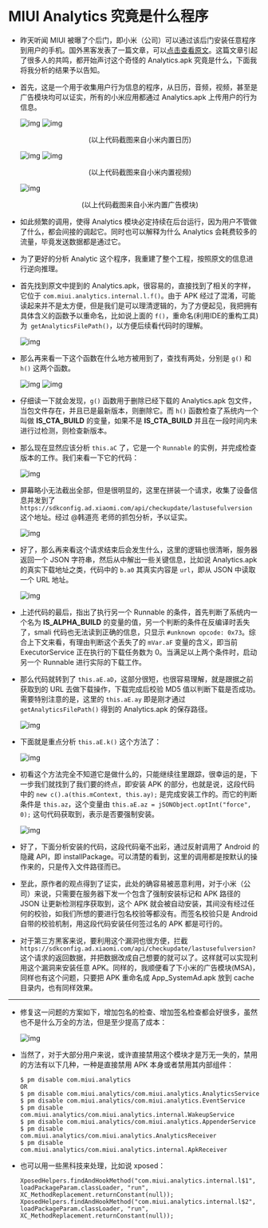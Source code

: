 MIUI Analytics 究竟是什么程序
===========================

* 昨天听闻 MIUI 被曝了个后门，即小米（公司）可以通过该后门安装任意程序到用户的手机。国外黑客发表了一篇文章，可以[点击查看原文](http://thehackernews.com/2016/09/xiaomi-android-backdoor.html)。这篇文章引起了很多人的共鸣，都开始声讨这个奇怪的 Analytics.apk 究竟是什么，下面我将我分析的结果予以告知。

* 首先，这是一个用于收集用户行为信息的程序，从日历，音频，视频，甚至是广告模块均可以证实，所有的小米应用都通过 Analytics.apk 上传用户的行为信息。

	![img](http://diy.ourocg.cn/mds/ana_cal_1.png)
	![img](http://diy.ourocg.cn/mds/ana_cal_2.png)
	<center>(以上代码截图来自小米内置日历)</center>
	
	![img](http://diy.ourocg.cn/mds/ana_video_1.png)
	![img](http://diy.ourocg.cn/mds/ana_video_2.png)
	<center>(以上代码截图来自小米内置视频)</center>
	
	![img](http://diy.ourocg.cn/mds/ana_ad_1.png)
	<center>(以上代码截图来自小米内置广告模块)</center>
	
* 如此频繁的调用，使得 Analytics 模块必定持续在后台运行，因为用户不管做了什么，都会间接的调起它。同时也可以解释为什么 Analytics 会耗费较多的流量，毕竟发送数据都是通过它。

* 为了更好的分析 Analytic 这个程序，我重建了整个工程，按照原文的信息进行逆向推理。

* 首先找到原文中提到的 Analytics.apk，很容易的，直接找到了相关的字样，它位于 ```com.miui.analytics.internal.l.f()```。由于 APK 经过了混淆，可能读起来并不是太方便，但是我们是可以理清逻辑的，为了方便起见，我把拥有具体含义的函数予以重命名，比如说上面的 ```f()```，重命名(利用IDE的重构工具)为``` getAnalyticsFilePath()```，以方便后续看代码时的理解。

	![img](http://diy.ourocg.cn/mds/ana_code_1.png)
	
* 那么再来看一下这个函数在什么地方被用到了，查找有两处，分别是 ```g()``` 和 ```h()``` 这两个函数。

	![img](http://diy.ourocg.cn/mds/ana_code_2.png)
	![img](http://diy.ourocg.cn/mds/ana_code_3.png)
	
* 仔细读一下就会发现，```g()``` 函数用于删除已经下载的 Analytics.apk 包文件，当包文件存在，并且已是最新版本，则删除它。而 ```h()``` 函数检查了系统内一个叫做 **IS\_CTA\_BUILD** 的变量，如果不是 **IS\_CTA\_BUILD** 并且在一段时间内未进行过检测，则检查新版本。

* 那么现在显然应该分析 ```this.aC``` 了，它是一个 ```Runnable``` 的实例，并完成检查版本的工作。我们来看一下它的代码：

	![img](http://diy.ourocg.cn/mds/ana_code_4.png)
	
* 屏幕略小无法截出全部，但是很明显的，这里在拼装一个请求，收集了设备信息并发到了 ```https://sdkconfig.ad.xiaomi.com/api/checkupdate/lastusefulversion``` 这个地址。经过 @韩道亮 老师的抓包分析，予以证实。

	![img](http://diy.ourocg.cn/mds/ana_code_5.jpeg)

* 好了，那么再来看这个请求结束后会发生什么，这里的逻辑也很清晰，服务器返回一个 JSON 字符串，然后从中解出一些关键信息，比如说 Analytics.apk 的真实下载地址之类，代码中的 ```b.a0``` 其真实内容是 ```url```，即从 JSON 中读取一个 URL 地址。

	![img](http://diy.ourocg.cn/mds/ana_code_6.png)
	
* 上述代码的最后，指出了执行另一个 Runnable 的条件，首先判断了系统内一个名为 **IS\_ALPHA\_BUILD** 的变量的值，另一个判断的条件在反编译时丢失了，smali 代码也无法读到正确的信息，只显示 ```#unknown opcode: 0x73```。综合上下文来看，有理由判断这个丢失了的 ```mVar.aF``` 变量的含义，即当前 ExecutorService 正在执行的下载任务数为 0。当满足以上两个条件时，启动另一个 Runnable 进行实际的下载工作。

* 那么代码就转到了 ```this.aE.aD```，这部分很短，也很容易理解，就是跟据之前获取到的 URL 去做下载操作，下载完成后校验 MD5 值以判断下载是否成功。需要特别注意的是，这里的 ```this.aE.ay``` 即是刚才通过 ```getAnalyticsFilePath()``` 得到的 Analytics.apk 的保存路径。

	![img](http://diy.ourocg.cn/mds/ana_code_7.png)

* 下面就是重点分析 ```this.aE.k()``` 这个方法了：

	![img](http://diy.ourocg.cn/mds/ana_code_8.png)
	
* 初看这个方法完全不知道它是做什么的，只能继续往里跟踪，很幸运的是，下一步我们就找到了我们要的终点，即安装 APK 的部分，也就是说，这段代码中的 ```new c().a(this.mContext, this.ay);``` 是完成安装工作的。而它的判断条件是 ```this.az```，这个变量由 ```this.aE.az = jSONObject.optInt("force", 0);``` 这句代码获取到，表示是否要强制安装。

	![img](http://diy.ourocg.cn/mds/ana_code_9.png)
	
* 好了，下面分析安装的代码，这段代码毫不出彩，通过反射调用了 Android 的隐藏 API，即 installPackage。可以清楚的看到，这里的调用都是按默认的操作来的，只是传入文件路径而已。

* 至此，原作者的观点得到了证实，此处的确容易被恶意利用，对于小米（公司）来说，只需要在服务器下发一个包含了强制安装标记和 APK 路径的 JSON 让更新检测程序获取到，这个 APK 就会被自动安装，其间没有经过任何的校验，如我们所想的要进行包名校验等都没有。而签名校验只是 Android 自带的校验机制，用这段代码安装任何签过名的 APK 都是可行的。

* 对于第三方黑客来说，要利用这个漏洞也很方便，拦截 ```https://sdkconfig.ad.xiaomi.com/api/checkupdate/lastusefulversion?``` 这个请求的返回数据，并把数据改成自己想要的就可以了。这样就可以实现利用这个漏洞来安装任意 APK。同样的，我顺便看了下小米的广告模块(MSA)，同样也有这个问题，只要把 APK 重命名成 App_SystemAd.apk 放到 cache 目录内，也有同样效果。

- - -

* 修复这一问题的方案如下，增加包名的检查、增加签名检查都会好很多，虽然也不是什么万全的方法，但是至少提高了成本：

	![img](http://diy.ourocg.cn/mds/ana_code_10.png)
	
* 当然了，对于大部分用户来说，或许直接禁用这个模块才是万无一失的，禁用的方法有以下几种，一种是直接禁用 APK 本身或者禁用其内部组件：

	```
	$ pm disable com.miui.analytics
	OR
	$ pm disable com.miui.analytics/com.miui.analytics.AnalyticsService
	$ pm disable com.miui.analytics/com.miui.analytics.EventService
	$ pm disable com.miui.analytics/com.miui.analytics.internal.WakeupService
	$ pm disable com.miui.analytics/com.miui.analytics.AppenderService
	$ pm disable com.miui.analytics/com.miui.analytics.AnalyticsReceiver
	$ pm disable com.miui.analytics/com.miui.analytics.internal.ApkReceiver
	```
* 也可以用一些黑科技来处理，比如说 xposed：

	```
	XposedHelpers.findAndHookMethod("com.miui.analytics.internal.l$1", loadPackageParam.classLoader, "run", XC_MethodReplacement.returnConstant(null));
	XposedHelpers.findAndHookMethod("com.miui.analytics.internal.l$2", loadPackageParam.classLoader, "run", XC_MethodReplacement.returnConstant(null));
	```
